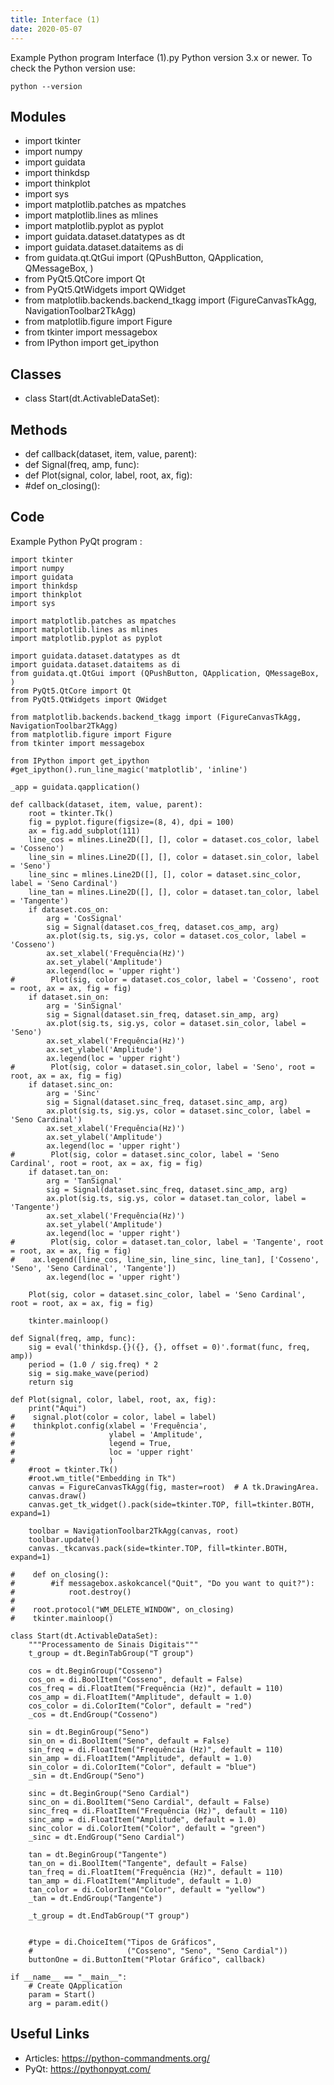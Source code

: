 ```yaml
---
title: Interface (1)
date: 2020-05-07
---
```

Example Python program Interface (1).py
Python version 3.x or newer.
To check the Python version use:

    python --version

## Modules

* import tkinter
* import numpy
* import guidata
* import thinkdsp
* import thinkplot
* import sys
* import matplotlib.patches as mpatches
* import matplotlib.lines as mlines
* import matplotlib.pyplot as pyplot
* import guidata.dataset.datatypes as dt
* import guidata.dataset.dataitems as di
* from guidata.qt.QtGui import (QPushButton, QApplication, QMessageBox, )
* from PyQt5.QtCore import Qt
* from PyQt5.QtWidgets import QWidget
* from matplotlib.backends.backend_tkagg import (FigureCanvasTkAgg, NavigationToolbar2TkAgg)
* from matplotlib.figure import Figure
* from tkinter import messagebox
* from IPython import get_ipython

## Classes

* class Start(dt.ActivableDataSet):

## Methods

* def callback(dataset, item, value, parent):
* def Signal(freq, amp, func):
* def Plot(signal, color, label, root, ax, fig):
* #def on_closing():

## Code

Example Python PyQt program :

    import tkinter
    import numpy
    import guidata
    import thinkdsp
    import thinkplot
    import sys
    
    import matplotlib.patches as mpatches
    import matplotlib.lines as mlines
    import matplotlib.pyplot as pyplot
    
    import guidata.dataset.datatypes as dt
    import guidata.dataset.dataitems as di
    from guidata.qt.QtGui import (QPushButton, QApplication, QMessageBox, )
    from PyQt5.QtCore import Qt
    from PyQt5.QtWidgets import QWidget
    
    from matplotlib.backends.backend_tkagg import (FigureCanvasTkAgg, NavigationToolbar2TkAgg)
    from matplotlib.figure import Figure
    from tkinter import messagebox
    
    from IPython import get_ipython
    #get_ipython().run_line_magic('matplotlib', 'inline')
    
    _app = guidata.qapplication()
    
    def callback(dataset, item, value, parent):
        root = tkinter.Tk()
        fig = pyplot.figure(figsize=(8, 4), dpi = 100)
        ax = fig.add_subplot(111)
        line_cos = mlines.Line2D([], [], color = dataset.cos_color, label = 'Cosseno')
        line_sin = mlines.Line2D([], [], color = dataset.sin_color, label = 'Seno')
        line_sinc = mlines.Line2D([], [], color = dataset.sinc_color, label = 'Seno Cardinal')
        line_tan = mlines.Line2D([], [], color = dataset.tan_color, label = 'Tangente')
        if dataset.cos_on:
            arg = 'CosSignal'
            sig = Signal(dataset.cos_freq, dataset.cos_amp, arg)
            ax.plot(sig.ts, sig.ys, color = dataset.cos_color, label = 'Cosseno')
            ax.set_xlabel('Frequência(Hz)')
            ax.set_ylabel('Amplitude')
            ax.legend(loc = 'upper right')
    #        Plot(sig, color = dataset.cos_color, label = 'Cosseno', root = root, ax = ax, fig = fig)
        if dataset.sin_on:
            arg = 'SinSignal'
            sig = Signal(dataset.sin_freq, dataset.sin_amp, arg)
            ax.plot(sig.ts, sig.ys, color = dataset.sin_color, label = 'Seno')
            ax.set_xlabel('Frequência(Hz)')
            ax.set_ylabel('Amplitude')
            ax.legend(loc = 'upper right')
    #        Plot(sig, color = dataset.sin_color, label = 'Seno', root = root, ax = ax, fig = fig)
        if dataset.sinc_on:
            arg = 'Sinc'
            sig = Signal(dataset.sinc_freq, dataset.sinc_amp, arg)
            ax.plot(sig.ts, sig.ys, color = dataset.sinc_color, label = 'Seno Cardinal')
            ax.set_xlabel('Frequência(Hz)')
            ax.set_ylabel('Amplitude')
            ax.legend(loc = 'upper right')
    #        Plot(sig, color = dataset.sinc_color, label = 'Seno Cardinal', root = root, ax = ax, fig = fig)
        if dataset.tan_on:
            arg = 'TanSignal'
            sig = Signal(dataset.sinc_freq, dataset.sinc_amp, arg)
            ax.plot(sig.ts, sig.ys, color = dataset.tan_color, label = 'Tangente')
            ax.set_xlabel('Frequência(Hz)')
            ax.set_ylabel('Amplitude')
            ax.legend(loc = 'upper right')
    #        Plot(sig, color = dataset.tan_color, label = 'Tangente', root = root, ax = ax, fig = fig)
    #    ax.legend([line_cos, line_sin, line_sinc, line_tan], ['Cosseno', 'Seno', 'Seno Cardinal', 'Tangente'])
            ax.legend(loc = 'upper right')
        
        Plot(sig, color = dataset.sinc_color, label = 'Seno Cardinal', root = root, ax = ax, fig = fig)
        
        tkinter.mainloop()
            
    def Signal(freq, amp, func):
        sig = eval('thinkdsp.{}({}, {}, offset = 0)'.format(func, freq, amp))
        period = (1.0 / sig.freq) * 2
        sig = sig.make_wave(period)
        return sig
    
    def Plot(signal, color, label, root, ax, fig):
        print("Aqui")
    #    signal.plot(color = color, label = label)
    #    thinkplot.config(xlabel = 'Frequência',
    #                     ylabel = 'Amplitude',
    #                     legend = True,
    #                     loc = 'upper right'
    #                     )
        #root = tkinter.Tk()
        #root.wm_title("Embedding in Tk")    
        canvas = FigureCanvasTkAgg(fig, master=root)  # A tk.DrawingArea.
        canvas.draw()
        canvas.get_tk_widget().pack(side=tkinter.TOP, fill=tkinter.BOTH, expand=1)
        
        toolbar = NavigationToolbar2TkAgg(canvas, root)
        toolbar.update()
        canvas._tkcanvas.pack(side=tkinter.TOP, fill=tkinter.BOTH, expand=1)
        
    #    def on_closing():
    #        #if messagebox.askokcancel("Quit", "Do you want to quit?"):
    #            root.destroy()
    #    
    #    root.protocol("WM_DELETE_WINDOW", on_closing)
    #    tkinter.mainloop()
    
    class Start(dt.ActivableDataSet):
        """Processamento de Sinais Digitais"""
        t_group = dt.BeginTabGroup("T group")
        
        cos = dt.BeginGroup("Cosseno")
        cos_on = di.BoolItem("Cosseno", default = False)
        cos_freq = di.FloatItem("Frequência (Hz)", default = 110)
        cos_amp = di.FloatItem("Amplitude", default = 1.0)
        cos_color = di.ColorItem("Color", default = "red")
        _cos = dt.EndGroup("Cosseno")
        
        sin = dt.BeginGroup("Seno")
        sin_on = di.BoolItem("Seno", default = False)
        sin_freq = di.FloatItem("Frequência (Hz)", default = 110)
        sin_amp = di.FloatItem("Amplitude", default = 1.0)
        sin_color = di.ColorItem("Color", default = "blue")
        _sin = dt.EndGroup("Seno")
        
        sinc = dt.BeginGroup("Seno Cardial")
        sinc_on = di.BoolItem("Seno Cardial", default = False)
        sinc_freq = di.FloatItem("Frequência (Hz)", default = 110)
        sinc_amp = di.FloatItem("Amplitude", default = 1.0)
        sinc_color = di.ColorItem("Color", default = "green")
        _sinc = dt.EndGroup("Seno Cardial")
        
        tan = dt.BeginGroup("Tangente")
        tan_on = di.BoolItem("Tangente", default = False)
        tan_freq = di.FloatItem("Frequência (Hz)", default = 110)
        tan_amp = di.FloatItem("Amplitude", default = 1.0)
        tan_color = di.ColorItem("Color", default = "yellow")
        _tan = dt.EndGroup("Tangente")
        
        _t_group = dt.EndTabGroup("T group")
    
        
        #type = di.ChoiceItem("Tipos de Gráficos",
        #                     ("Cosseno", "Seno", "Seno Cardial"))
        buttonOne = di.ButtonItem("Plotar Gráfico", callback)
    
    if __name__ == "__main__":
        # Create QApplication
        param = Start()
        arg = param.edit()
    

## Useful Links

- Articles: https://python-commandments.org/
- PyQt: https://pythonpyqt.com/

